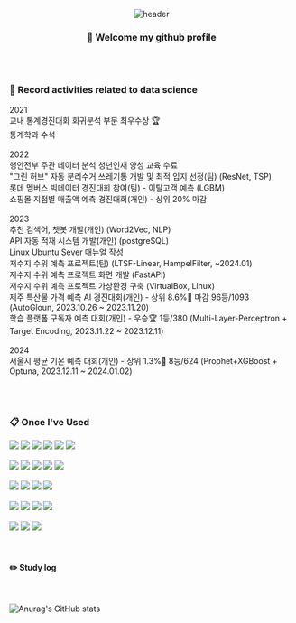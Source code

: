 <div align="center"> 
  
![header](https://capsule-render.vercel.app/api?type=waving&color=87CEEB&height=200&section=header&text=Data%20Science&fontColor=fffdf3&fontSize=50&animation=fadeIn&fontAlignY=55&desc=%20&descAlignY=62&descAlign=62)
  
###  :wave: Welcome my github profile
 <br/>
 <br/>
  <div align="left">
    
  ### :pencil: Record activities related to data science
  2021
   <br/>
  교내 통계경진대회 회귀분석 부문 최우수상 :trophy:
   <br/>
  통계학과 수석
   <br/>
   <br/>
  2022
   <br/>
  행안전부 주관 데이터 분석 청년인재 양성 교육 수료
   <br/>
  "그린 허브" 자동 분리수거 쓰레기통 개발 및 최적 입지 선정(팀) (ResNet, TSP)
   <br/>
  롯데 멤버스 빅데이터 경진대회 참여(팀) - 이탈고객 예측 (LGBM)
   <br/>
  쇼핑몰 지점별 매출액 예측 경진대회(개인) - 상위 20% 마감
   <br/>
   <br/>
  2023
   <br/>
  추천 검색어, 챗봇 개발(개인) (Word2Vec, NLP)
   <br/>
  API 자동 적재 시스템 개발(개인) (postgreSQL)
   <br/>
  Linux Ubuntu Sever 매뉴얼 작성
   <br/>
  저수지 수위 예측 프로젝트(팀) (LTSF-Linear, HampelFilter, ~2024.01)
   <br/>
  저수지 수위 예측 프로젝트 화면 개발 (FastAPI)
   <br/>
  저수지 수위 예측 프로젝트 가상환경 구축 (VirtualBox, Linux)
   <br/>
  제주 특산물 가격 예측 AI 경진대회(개인) - 상위 8.6%🥉 마감 96등/1093 (AutoGloun, 2023.10.26 ~ 2023.11.20)
   <br/>
  학습 플랫폼 구독자 예측 대회(개인) - 우승🏆 1등/380 (Multi-Layer-Perceptron + Target Encoding, 2023.11.22 ~ 2023.12.11)
   <br/>
   <br/>
  2024
   <br/>
  서울시 평균 기온 예측 대회(개인) - 상위 1.3%🥇 8등/624 (Prophet+XGBoost + Optuna, 2023.12.11 ~ 2024.01.02)
  
   <br/>
   <br/>
   
  ###  :clipboard: Once I've Used 
        
  <img src="https://img.shields.io/badge/Python-3776AB?style=for-the-badge&logo=Python&logoColor=white">
  <img src="https://img.shields.io/badge/PyTorch-EE4C2C?style=for-the-badge&logo=PyTorch&logoColor=white">
  <img src="https://img.shields.io/badge/TensorFlow-FF6F00?style=for-the-badge&logo=TensorFlow&logoColor=white">
  <img src="https://img.shields.io/badge/Keras-D00000?style=for-the-badge&logo=Keras&logoColor=white">
  <img src="https://img.shields.io/badge/pandas-150458?style=for-the-badge&logo=pandas&logoColor=white">
  <img src="https://img.shields.io/badge/FastAPI-009688?style=for-the-badge&logo=FastAPI&logoColor=white">
   <br/>
   <br/>
  <img src="https://img.shields.io/badge/DBeaver-382923?style=for-the-badge&logo=DBeaver&logoColor=white">
  <img src="https://img.shields.io/badge/PostgreSQL-4169E1?style=for-the-badge&logo=PostgreSQL&logoColor=white">
  <img src="https://img.shields.io/badge/MariaDB-003545?style=for-the-badge&logo=MariaDB&logoColor=white">
  <img src="https://img.shields.io/badge/Oracle-F80000?style=for-the-badge&logo=Oracle&logoColor=white"> 
  <img src="https://img.shields.io/badge/MySQL-4479A1?style=for-the-badge&logo=MySQL&logoColor=white">
   <br/>
   <br/>
  <img src="https://img.shields.io/badge/Git-F05032?style=for-the-badge&logo=Git&logoColor=white">
  <img src="https://img.shields.io/badge/github-181717?style=for-the-badge&logo=github&logoColor=white">
  <img src="https://img.shields.io/badge/PyCharm-000000?style=for-the-badge&logo=PyCharm&logoColor=white">
  <img src="https://img.shields.io/badge/VSCode-007ACC?style=for-the-badge&logo=VisualStudioCode&logoColor=white">
   <br/>
   <br/>
  <img src="https://img.shields.io/badge/Slack-4A154B?style=for-the-badge&logo=Slack&logoColor=white">
  <img src="https://img.shields.io/badge/FileZilla-BF0000?style=for-the-badge&logo=FileZilla&logoColor=white">
  <img src="https://img.shields.io/badge/Sourcetree-0052CC?style=for-the-badge&logo=Sourcetree&logoColor=white">
  <img src="https://img.shields.io/badge/VirtualBox-183A61?style=for-the-badge&logo=VirtualBox&logoColor=white">
   <br/>
   <br/>
  <img src="https://img.shields.io/badge/Linux-FCC624?style=for-the-badge&logo=Linux&logoColor=white">
  <img src="https://img.shields.io/badge/LinuxServer-DA3B8A?style=for-the-badge&logo=LinuxServer&logoColor=white">
  <img src="https://img.shields.io/badge/Ubuntu-E95420?style=for-the-badge&logo=Ubuntu&logoColor=white">
  </div>
   <br/>
   <br/>
   </div>
   
#### :pencil2: Study log
 
  <br/>
  
![Anurag's GitHub stats](https://github-readme-stats.vercel.app/api?username=BOKZA&show_icons=true&theme=shadow_green)
</div>
